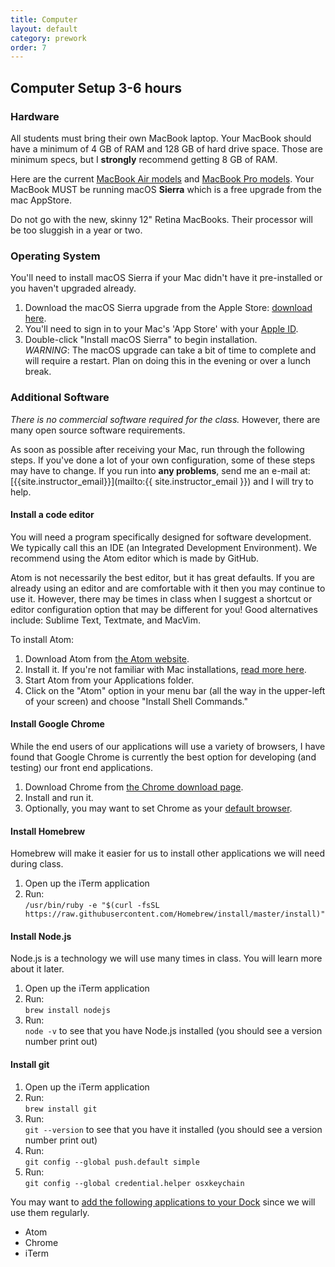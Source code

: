 ```yaml
---
title: Computer
layout: default
category: prework
order: 7
---
```


## Computer Setup <time class='estimate'>3-6 hours</time>

### Hardware

All students must bring their own MacBook laptop. Your MacBook should have a minimum of 4 GB of RAM and 128 GB of hard drive space. Those are minimum specs, but I **strongly** recommend getting 8 GB of RAM.

Here are the current [MacBook Air models](http://www.apple.com/macbook-air/specs.html) and [MacBook Pro models](http://www.apple.com/macbook-pro/specs-retina/). Your MacBook MUST be running macOS **Sierra** which is a free upgrade from the mac AppStore.

Do not go with the new, skinny 12" Retina MacBooks. Their processor will be too sluggish in a year or two.

### Operating System

You'll need to install macOS Sierra if your Mac didn't have it pre-installed or you haven't upgraded already.

1. Download the macOS Sierra upgrade from the Apple Store: [download here](https://itunes.apple.com/us/app/macos-sierra/id1127487414?mt=12).
2.  You'll need to sign in to your Mac's 'App Store' with your [Apple ID](https://appleid.apple.com/).
3.  Double-click "Install macOS Sierra" to begin installation.  
*WARNING*: The macOS upgrade can take a bit of time to complete and will require a restart. Plan on doing this in the evening or over a lunch break.

### Additional Software

_There is no commercial software required for the class._ However, there are many open source software requirements.

As soon as possible after receiving your Mac, run through the following steps. If you've done a lot of your own configuration, some of these steps may have to change. If you run into **any problems**, send me an e-mail at: [{{site.instructor_email}}](mailto:{{ site.instructor_email }}) and I will try to help.

#### Install a code editor

You will need a program specifically designed for software development. We typically call this an IDE (an Integrated Development Environment). We recommend using the Atom editor which is made by GitHub.

Atom is not necessarily the best editor, but it has great defaults. If you are already using an editor and are comfortable with it then you may continue to use it. However, there may be times in class when I suggest a shortcut or editor configuration option that may be different for you! Good alternatives include: Sublime Text, Textmate, and MacVim.

To install Atom:

  1. Download Atom from [the Atom website](https://atom.io/).
  1. Install it. If you're not familiar with Mac installations, [read more here](http://www.howtogeek.com/177619/how-to-install-applications-on-a-mac-everything-you-need-to-know/).
  1. Start Atom from your Applications folder.
  1. Click on the "Atom" option in your menu bar (all the way in the upper-left of your screen) and choose "Install Shell Commands."

#### Install Google Chrome

While the end users of our applications will use a variety of browsers, I have found that Google Chrome is currently the best option for developing (and testing) our front end applications.

  1. Download Chrome from [the Chrome download page](https://www.google.com/intl/en/chrome/browser/).
  1. Install and run it.
  1. Optionally, you may want to set Chrome as your [default browser](https://support.google.com/chrome/answer/95417?hl=en).

#### Install Homebrew

Homebrew will make it easier for us to install other applications we will need during class.

  1. Open up the iTerm application
  1. Run:  
  `/usr/bin/ruby -e "$(curl -fsSL https://raw.githubusercontent.com/Homebrew/install/master/install)"`

#### Install Node.js

Node.js is a technology we will use many times in class. You will learn more about it later.

  1. Open up the iTerm application
  1. Run:  
  `brew install nodejs`
  1. Run:  
  `node -v` to see that you have Node.js installed (you should see a version number print out)

#### Install git

  1. Open up the iTerm application
  1. Run:  
  `brew install git`
  1. Run:  
  `git --version` to see that you have it installed (you should see a version number print out)
  1. Run:  
  `git config --global push.default simple`
  1. Run:  
  `git config --global credential.helper osxkeychain`

You may want to [add the following applications to your Dock](https://support.apple.com/en-us/HT201730) since we will use them regularly.

  * Atom
  * Chrome
  * iTerm
